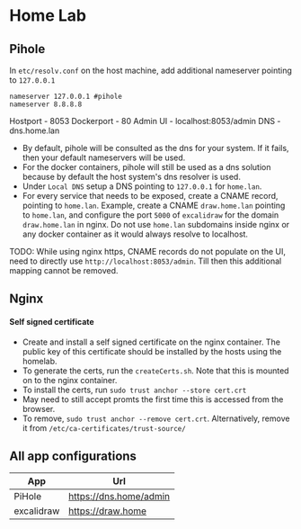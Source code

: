 # Home Lab #

## Pihole ##

In `etc/resolv.conf` on the host machine, add additional nameserver pointing to `127.0.0.1`

```
nameserver 127.0.0.1 #pihole
nameserver 8.8.8.8
```

Hostport - 8053
Dockerport - 80
Admin UI - localhost:8053/admin
DNS - dns.home.lan

- By default, pihole will be consulted as the dns for your system. If it fails, then your default nameservers will be used.
- For the docker containers, pihole will still be used as a dns solution because by default the host system's dns resolver is used.
- Under `Local DNS` setup a DNS pointing to `127.0.0.1` for `home.lan`.
- For every service that needs to be exposed, create a CNAME record, pointing to `home.lan`. Example, create a CNAME `draw.home.lan` pointing to `home.lan`, and configure the port `5000` of `excalidraw` for the domain `draw.home.lan` in nginx. Do not use `home.lan` subdomains inside nginx or any docker container as it would always resolve to localhost.

TODO: While using nginx https, CNAME records do not populate on the UI, need to directly use `http://localhost:8053/admin`. Till then this additional mapping cannot be removed.

## Nginx ##

#### Self signed certificate ####

- Create and install a self signed certificate on the nginx container. The public key of this certificate should be installed by the hosts using the homelab.
- To generate the certs, run the `createCerts.sh`. Note that this is mounted on to the nginx container.
- To install the certs, run `sudo trust anchor --store cert.crt`
- May need to still accept promts the first time this is accessed from the browser.
- To remove, `sudo trust anchor --remove cert.crt`. Alternatively, remove it from `/etc/ca-certificates/trust-source/`

## All app configurations ##

App | Url
-|-
PiHole|https://dns.home/admin
excalidraw|https://draw.home

